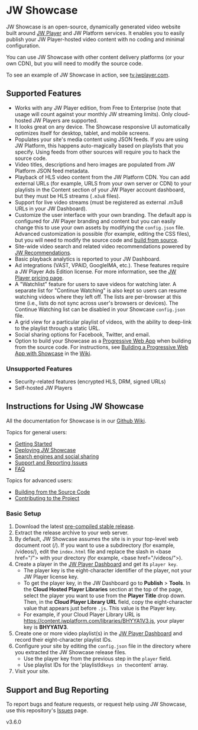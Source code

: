 # JW Showcase

JW Showcase is an open-source, dynamically generated video website built around [JW Player](http://www.jwplayer.com) and JW Platform services. It enables you to easily publish your JW Player-hosted video content with no coding and minimal configuration.

You can use JW Showcase with other content delivery platforms (or your own CDN), but you will need to modify the source code.

To see an example of JW Showcase in action, see [tv.jwplayer.com](http://tv.jwplayer.com/).

## Supported Features

- Works with any JW Player edition, from Free to Enterprise (note that usage will count against your monthly JW streaming limits). Only cloud-hosted JW Players are supported.
- It looks great on any device. The Showcase responsive UI automatically optimizes itself for desktop, tablet, and mobile screens.
- Populates your site's media content using JSON feeds. If you are using JW Platform, this happens auto-magically based on playlists that you specify. Using feeds from other sources will require you to hack the source code.
- Video titles, descriptions and hero images are populated from JW Platform JSON feed metadata.
- Playback of HLS video content from the JW Platform CDN. You can add external URLs (for example, URLS from your own server or CDN) to your playlists in the Content section of your JW Player account dashboard, but they must be HLS streams (`.m3u8` files).
- Support for live video streams (must be registered as external .m3u8 URLs in your JW Dashboard).
- Customize the user interface with your own branding. The default app is configured for JW Player branding and content but you can easily change this to use your own assets by modifying the `config.json` file. Advanced customization is possible (for example, editing the CSS files), but you will need to modify the source code and [build from source](https://github.com/jwplayer/jw-showcase/wiki/Building-from-the-Source-Code).
- Site-wide video search and related video recommendations powered by [JW Recommendations](https://support.jwplayer.com/customer/portal/articles/2191721-jw-recommendations).
- Basic playback analytics is reported to your JW Dashboard.
- Ad integrations (VAST, VPAID, GoogleIMA, etc.). These features require a JW Player Ads Edition license. For more information, see the [JW Player pricing page](https://www.jwplayer.com/pricing/). 
- A "Watchlist" feature for users to save videos for watching later. A separate list for "Continue Watching" is also kept so users can resume watching videos where they left off. The lists are per-browser at this time (i.e., lists do not sync across user's browsers or devices). The Continue Watching list can be disabled in your Showcase `config.json` file.
- A grid view for a particular playlist of videos, with the ability to deep-link to the playlist through a static URL.
- Social sharing options for Facebook, Twitter, and email.
- Option to build your Showcase as a [Progressive Web App](https://developers.google.com/web/progressive-web-apps/) when building from the source code. For instructions, see [Building a Progressive Web App with Showcase](https://github.com/jwplayer/jw-showcase/wiki/Building-a-Progressive-Web-App-with-Showcase) in the [Wiki](https://github.com/jwplayer/jw-showcase/wiki).

### Unsupported Features

- Security-related features (encrypted HLS, DRM, signed URLs)
- Self-hosted JW Players

## Instructions for Using JW Showcase

All the documentation for Showcase is in our [Github Wiki](https://github.com/jwplayer/jw-showcase/wiki).

Topics for general users:

* [Getting Started](https://github.com/jwplayer/jw-showcase/wiki/Getting-Started)
* [Deploying JW Showcase](https://github.com/jwplayer/jw-showcase/wiki/Deploying-jw-showcase)
* [Search engines and social sharing](https://github.com/jwplayer/jw-showcase/wiki/Search-engines-and-social-sharing)
* [Support and Reporting Issues](https://github.com/jwplayer/jw-showcase/wiki/Support-and-Reporting-Issues)
* [FAQ](https://github.com/jwplayer/jw-showcase/wiki/FAQ)

Topics for advanced users:

* [Building from the Source Code](https://github.com/jwplayer/jw-showcase/wiki/Building-from-the-Source-Code)
* [Contributing to the Project](https://github.com/jwplayer/jw-showcase/wiki/Contributing-to-the-Project)

### Basic Setup

1. Download the latest [pre-compiled stable release](https://github.com/jwplayer/jw-showcase/releases).
2. Extract the release archive to your web server.
3. By default, JW Showcase assumes the site is in your top-level web document root (/). If you want to use a subdirectory (for example, /videos/), edit the `index.html` file and replace the slash in &lt;base href="/"&gt; with your directory (for example, &lt;base href="/videos/"&gt;).
3. Create a player in the [JW Player Dashboard](https://dashboard.jwplayer.com/#/players) and get its `player key`.
    - The player key is the eight-character identifier of the player, not your JW Player license key. 
    - To get the player key, in the JW Dashboard go to **Publish** &gt; **Tools**. In the **Cloud Hosted Player Libraries** section at the top of the page, select the player you want to use from the **Player Title** drop down. Then, in the **Cloud Player Library URL** field, copy the eight-character value that appears just before `.js`. This value is the Player key. 
    - For example, if your Cloud Player Library URL is https://content.jwplatform.com/libraries/BHYYA1V3.js, your player key is **BHYYA1V3**.
4. Create one or more video playlist(s) in the [JW Player Dashboard](https://dashboard.jwplayer.com/#/content/playlists) and record their eight-character playlist IDs.
5. Configure your site by editing the `config.json` file in the directory where you extracted the JW Showcase release files.
    - Use the player key from the previous step in the `player` field.
    - Use playlist IDs for the 'playlistId` keys in the `content` array.
6. Visit your site.

## Support and Bug Reporting 

To report bugs and feature requests, or request help using JW Showcase, use this repository's [Issues](https://github.com/jwplayer/jw-showcase/issues) page.

v3.6.0
